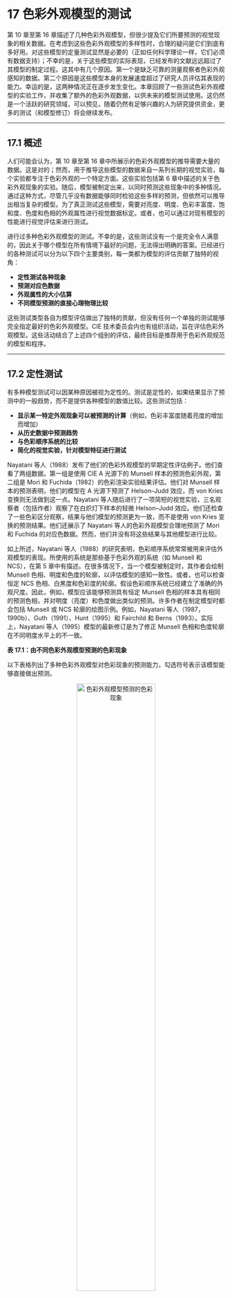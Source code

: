 # 17 色彩外观模型的测试

第 10 章至第 16 章描述了几种色彩外观模型，但很少提及它们所要预测的视觉现象的相关数据。在考虑到这些色彩外观模型的多样性时，合理的疑问是它们到底有多好用。对这些模型的定量测试显然是必要的（正如任何科学理论一样，它们必须有数据支持）；不幸的是，关于这些模型的实际表现，已经发布的文献远远超过了其模型的制定过程。这其中有几个原因。第一个是缺乏可靠的测量观察者色彩外观感知的数据。第二个原因是这些模型本身的发展速度超过了研究人员评估其表现的能力。幸运的是，这两种情况正在逐步发生变化。本章回顾了一些测试色彩外观模型的实验工作，并收集了额外的色彩外观数据，以供未来的模型测试使用。这仍然是一个活跃的研究领域，可以预见，随着仍然有足够兴趣的人为研究提供资金，更多的测试（和模型修订）将会继续发布。

---
## 17.1 概述

人们可能会认为，第 10 章至第 16 章中所展示的色彩外观模型的推导需要大量的数据。这是对的；然而，用于推导这些模型的数据来自一系列长期的视觉实验，每个实验都专注于色彩外观的一个特定方面。这些实验包括第 6 章中描述的关于色彩外观现象的实验。随后，模型被制定出来，以同时预测这些现象中的多种情况。通过这种方式，尽管几乎没有数据能够同时检验这些多样的预测，但依然可以推导出相当复杂的模型。为了真正测试这些模型，需要对亮度、明度、色彩丰富度、饱和度、色度和色相的外观属性进行视觉数据标定。或者，也可以通过对现有模型的性能进行视觉评估来进行测试。

进行过多种色彩外观模型的测试。不幸的是，这些测试没有一个是完全令人满意的，因此关于哪个模型在所有情境下最好的问题，无法得出明确的答案。已经进行的各种测试可以分为以下四个主要类别，每一类都为模型的评估贡献了独特的视角：

- **定性测试各种现象**
- **预测对应色数据**
- **外观属性的大小估算**
- **不同模型预测的直接心理物理比较**

这些测试类型各自为模型评估做出了独特的贡献，但没有任何一个单独的测试能够完全指定最好的色彩外观模型。CIE 技术委员会内也有组织活动，旨在评估色彩外观模型。这些活动结合了上述四个组别的评估，最终目标是推荐用于色彩外观规范的模型和程序。

---

## 17.2 定性测试

有多种模型测试可以因某种原因被视为定性的。测试是定性的，如果结果显示了预测中的一般趋势，而不是提供各种模型的数值比较。这些测试包括：

- **显示某一特定外观现象可以被预测的计算**（例如，色彩丰富度随着亮度的增加而增加）
- **从历史数据中预测趋势**
- **与色彩顺序系统的比较**
- **简化的视觉实验，针对模型特征进行测试**

Nayatani 等人（1988）发布了他们的色彩外观模型的早期定性评估例子。他们查看了两组数据。第一组是使用 CIE A 光源下的 Munsell 样本的预测色彩外观，第二组是 Mori 和 Fuchida（1982）的色彩渲染实验结果评估。他们对 Munsell 样本的预测表明，他们的模型在 A 光源下预测了 Helson–Judd 效应，而 von Kries 变换则无法做到这一点。Nayatani 等人随后进行了一项简短的视觉实验，三名观察者（包括作者）观察了在白炽灯下样本的轻微 Helson–Judd 效应。他们还检查了一些色彩区分观察，结果与他们模型的预测更为一致，而不是使用 von Kries 变换的预测结果。他们还展示了 Nayatani 等人的色彩外观模型合理地预测了 Mori 和 Fuchida 的对应色数据。然而，他们并没有将这些结果与其他模型进行比较。

如上所述，Nayatani 等人（1988）的研究表明，色彩顺序系统常常被用来评估外观模型的表现。所使用的系统是那些基于色彩外观的系统（如 Munsell 和 NCS），在第 5 章中有描述。在很多情况下，当一个模型被制定时，其作者会绘制 Munsell 色相、明度和色度的轮廓，以评估模型的感知一致性。或者，也可以检查恒定 NCS 色相、白黑度和色彩度的轮廓。假设色彩顺序系统已经建立了准确的外观尺度。因此，例如，模型应该能够预测具有恒定 Munsell 色相的样本具有相同的预测色相，并对明度（亮度）和色度做出类似的预测。许多作者在制定模型时都会包括 Munsell 或 NCS 轮廓的绘图示例。例如，Nayatani 等人（1987，1990b）、Guth（1991）、Hunt（1995）和 Fairchild 和 Berns（1993）。实际上，Nayatani 等人（1995）模型的最新修订是为了修正 Munsell 色相和色度轮廓在不同明度水平上的不一致。

**表 17.1：由不同色彩外观模型预测的色彩现象**

以下表格列出了多种色彩外观模型对色彩现象的预测能力，勾选符号表示该模型能够直接做出预测。

<p align="center">
  <img src="../imgs/chapter17/17-1.png" alt="色彩外观模型预测的色彩现象" width="60%">
</p>
<p align="center">
  图 17.1：由不同色彩外观模型预测的色彩现象。勾选符号表示该模型能够直接做出预测。
</p>

| 色彩现象                     | ATD   | CIELAB | LLAB  | RLAB  | Nayatani | Hunt  | CIECAM |
|-----------------------------|--------|--------|-------|-------|----------|-------|--------|
| Lightness                   | √      | √      | √     | √     | √        | √     | √      |
| Brightness                  | √      | √      | √     | √     | √        | √     | √      |
| Chroma                      | √      | √      | ?     | √     | √        | √     | √      |
| Saturation                  | √      | √      | ?     | √     | √        | √     | √      |
| Colorfulness                | √      | √      | √     | √     | √        | √     | √      |
| Hue angle                   | √      | √      | √     | √     | √        | √     | √      |
| Hue                         | √      | √      | √     | √     | √        | √     | √      |
| Helson–Judd effect          | √      | √      | √     | √     | √        | √     | √      |
| Stevens effect              | √      | √      | √     | √     | √        | √     | √      |
| Hunt effect                 | √      | √      | √     | √     | √        | √     | √      |
| Helmholtz–Kohlrausch effect | √      | √      | √     | √     | √        | √     | √      |
| Bartleson–Breneman results  | √      | √      | √     | √     | √        | √     | √      |
| Discounting-the-illuminant  | √      | √      | √     | √     | √        | √     | √      |
| Incomplete adaptation       | √      | √      | √     | √     | √        | √     | √      |
| Color difference            | √      | √      | √     | √     | √        | √     | √      |
| Others                      | ?      | √      | √     | √     | √        | √     | √      |

---

## 17.3 对应颜色数据

对应颜色数据如在第8章关于色度适应的讨论中所描述的，除了简单的色度适应外，还能用于分析广泛的色彩外观现象。这些数据通过两组三刺激值定义，表示在两种不同的观看条件下，颜色外观匹配的刺激。

**关键概念：**

- **三刺激值（Tristimulus Values）**：在不同的观看条件下，匹配的颜色由两组三刺激值定义，这两组值对应的颜色在视觉上相同，但其数值可能不同。
- **观看条件的影响**：观看条件的变化会影响颜色的外观，这意味着对应的三刺激值会发生变化。
- **测试色彩外观模型**：通过将一种观看条件下的三刺激值转化为匹配另一观看条件下的三刺激值，可以对比预测的对应颜色与实际观察到的颜色，从而评估模型的表现。

**对应颜色数据的分析：**

- 通过比较预测的对应颜色与观察到的实际颜色，通常采用均方根（RMS）偏差来评估模型的表现，评估可以在均匀的色度空间（如 u′v′）或均匀的色彩空间（如 CIELAB）中进行。

---

**重要研究与实验：**

1. **CSAJ的广泛实验（Mori et al., 1991）**：

   - **色度适应实验**：该实验测量了不同光源下的颜色匹配（如D65到A），使用了87个样本和104个观察者。
   - **亨特效应**：研究不同光照强度对颜色匹配的影响。
   - **史蒂文斯效应**：探讨了光照强度对中性色样的影响。
   - **赫尔森-贾德效应**：分析了荧光灯对无色样本的影响。

   结果表明，**Nayatani模型**在这些实验中表现最佳，尽管**Hunt模型**表现相似，而**von Kries变换**在某些情况下表现更好。

2. **Breneman的研究（1987）**：
   - Breneman的实验数据用于评估各种色度适应转换和色彩外观模型。结果表明，**Hunt模型**和**RLAB模型**表现较好，而**CIELAB**和**CIELUV**模型的表现较差。

3. **Luo等人的评估（1991）**：
   - 他们的数据用来比较不同的色彩外观模型，其中**Bradford模型**表现最佳，**Hunt**、**Nayatani等模型**和**CIELAB模型**的表现几乎相当。

4. **Braun和Fairchild的实验（1997）**：
   - 实验中，观察者在不同白点下将CRT图像与打印图像进行匹配，结果表明**RLAB**、**LLAB**和**CIELAB**模型表现较好，而**Hunt**和**Nayatani等模型**的表现较差。

---

**模型性能总结：**

这些实验展示了对应颜色匹配的复杂性和模型表现的多样性。**Bradford模型**通常能提供较好的结果，然而不同的模型在不同的实验数据下会展现出不同的优劣势。

---

## 17.4 大小估计实验

大小估计实验要求观察者直接为他们的感知赋予数值，这种实验技术的实用性通过Stevens（1961）的经典研究得到了突出展示。大小估计实验允许对颜色外观属性（如明度、色彩度和色相）进行直接测量，这些测量适用于各种刺激和观看条件。然后，可以利用这些数据评估不同的色彩外观模型并推导出新的模型。

最为广泛的颜色外观大小估计实验系列是在拉夫堡大学技术计算机人机界面研究中心（LUTCHI）进行的，并通过Luo等人（1991a,b, 1993a,b, 1995）发表了一系列论文，结果已由Hunt和Luo（1994）进行总结。

---

**Luo et al. (1991a)**：  
六或七名观察者被要求对61到105个刺激在21种不同观看条件下进行明度、色彩度和色相的尺度测量。观看条件包括白点、介质、亮度水平和背景的变化。结果表明，颜色外观的最显著影响因素是背景和白点。其他效果在数据中未明显呈现。数据的不确定性通过变异系数（CV）来表示，可以理解为标准差的百分比。观察者内变异的总体CV值分别为明度13，色彩度18，色相9。第一部分未评估任何色彩外观模型。LUTCHI研究的一个问题是选择了较为不常见的外观属性进行尺度测量——明度、色彩度和色相。作者声称色彩度比色度更自然，但色度是与明度一起进行尺度测量时更合适的属性，它是观察者通常与物体相关联的属性，也不需要特意教授其定义。在单一亮度水平下，色度和色彩度可能通过简单的比例因子相关联，但没有理由相信在亮度变化下，色度和色彩度是线性相关的。

---

**Luo et al. (1991b)**：  
第一部分的数据被用来评估各种色彩外观和色度适应模型。通过计算观察结果与模型预测之间的变异系数（CV）值来分析模型。总体总结表明，Hunt模型在明度方面表现最佳，其次是CIELAB，最后是Nayatani。在色彩度方面，没有模型表现特别好，但Hunt模型（以及根据这些数据修改后的Hunt模型版本）稍微优于其他模型。在色相方面，Hunt模型显著优于Nayatani等模型。其他模型未对色相进行测试。这些数据还被用来制定后续版本的Hunt模型。

---

**Luo et al. (1993a)**：  
收集了额外的数据，以检查先前的结果，扩展条件范围并包括亮度的尺度测量，然后用来测试各种模型。四名观察者参与了对CIE D50模拟光源在六个不同亮度水平下的尺度测量。结果分析显示，Hunt模型总体表现最佳。对于明度尺度测量，CIELAB在忽略最低亮度水平时表现几乎相当。对于色彩度和色相的尺度测量，Hunt模型明显优于Nayatani等模型。

---

**Luo et al. (1993b)**：  
在这一部分中，他们将实验技术扩展到了透射介质的评估，包括投影透明片和在光盒上观看的透明片。五到八名观察者参与了这些实验，对16种不同的观看条件下的明度、色彩度和色相进行尺度测量。结果发现，Hunt模型的表现不如之前的实验，并提出了一些修改，已被纳入模型的最新版本。CIELAB在这些数据上表现非常好，实际上优于未修改的Hunt模型。Nayatani等模型的表现则比CIELAB和未修改的Hunt模型都差。基于实验数据修改后的Hunt模型表现最佳。

---

**Luo et al. (1995)**：  
特别考察了同时对比现象。五或六名观察者对在CRT显示器上系统变化的邻近区域的样本进行明度、色彩度和色相的尺度测量。结果显示，颜色外观的所有三个维度都受到诱导的影响（如预期）。对Hunt模型的评估（这是唯一一个能够直接考虑同时对比的模型）显示，它的表现不佳，且需要进一步修改。

---

**Hunt 和 Luo (1994)**：  
总结了LUTCHI实验的前四部分，以及如何利用这些结果改进Hunt色彩外观模型。总体上，他们展示了Hunt模型在色相方面的CV值在7到8之间，而观察者间的变异性CV为8。在明度方面，模型的CV值范围为10到14，观察者间的变异性为13。对于色彩度，模型的CV值约为18，观察者间的变异性为17。因此，他们得出结论，Hunt模型能够像观察者预测均值一样预测实验结果，这是一个令人印象深刻的结果，当然这也是一个良好的结果，但应当记住，这些数据并不是独立于模型的制定。LUTCHI实验的许多结果也贡献于CIE TC1-34的工作，为评估更现代的色彩外观模型和CIECAM97s的制定提供了数据。这些分析的结果在17.6节中进行了描述。不幸的是，这些数据由于研究资助方的要求，一度未公开，直到几年后才公开，并最终作为CIECAM02开发的其中一组数据集。

---

## 17.5 直接模型测试

克服大小估计实验的有限精度的一种方法是利用更精细的心理物理学技术来评估模型性能。一种这样的技术是配对比较实验，观察者每次查看两个刺激并简单地选择哪个更好。然后，使用比较判断法分析结果，以得出区间刻度和相关的不确定性。为了以这种方式评估色彩外观模型，首先必须从一个观看条件下的原始刺激（或图像）开始，然后使用每个待测试的模型计算第二组观看条件下的对应刺激（或图像）。观察者随后查看每一对刺激，并选择哪个是原始刺激在其观看条件下的更好再现。然后，使用区间刻度结果来衡量每个模型的相对表现。这种方法的一个显著缺点是，结果无法用于推导新模型，而仅限于实验时已有的模型。

在罗切斯特理工学院的曼塞尔色彩科学实验室进行了大量这样的实验，并由Fairchild（1996）进行了总结。以下是这些实验以及其他实验的描述。

---

**Fairchild 和 Berns（1993）**描述了这些实验的早期简化形式，目的是确认色彩外观模型在跨媒体图像再现应用中的实用性。他们研究了从打印物在模拟光源A或D50下观看到在具有D65白点和各种背景的CRT显示器上的变换，使用了一种简单的连续双眼查看技术。实验使用了六幅不同的图像，14名观察者参与了实验。比较了无模型（CIE XYZ再现）、CIELAB和RLAB。结果表明，观察者约70%的时间选择了RLAB再现，约30%的时间选择了CIELAB图像，几乎从未选择XYZ图像。这个结果表明，对于这些观看条件，确实需要进行色彩外观转换，并且RLAB模型优于CIELAB。

---

**Kim et al.（1993）**研究了八种色彩外观转换在不同观看条件下打印图像的表现。原始打印物在CIE A模拟光源下观看，而使用各种外观转换计算出的再现图像则在CIE D65模拟光源下以三种不同的亮度级别观看。进行了一项配对比较实验，并使用比较判断法得出了区间刻度。实验使用了30名观察者，采用了连续Ganzfeld单眼查看技术（Fairchild等，1994）。结果表明，Hunt、RLAB、CIELAB和von Kries模型的表现相似，显著优于其他模型。Nayatani等模型表现比上述任何一个模型都差。三种模型表现显著差，并未纳入后续实验。这些模型包括CIELUV、LABHNU2和一种专有模型。Nayatani等模型表现差是因为其对Helson–Judd效应的预测导致了再现图像中黄色高光和蓝色阴影。Helson–Judd效应在这些观看条件下的复杂刺激中无法观察到。CIELUV和其他模型表现差是由于其固有的色度适应转换的缺陷。

---

**Pirrotta 和 Fairchild（1995）**进行了一项类似的实验，使用灰色背景上的简单刺激而非图像。这项研究的第一阶段是对各种模型的计算比较，目的是找到刺激和观看条件中模型差异最大的部分，以便视觉实验可以集中在这些差异上。下图展示了几项这些结果。图17.2展示了在CIE A模拟光源下1000 lux的中性色样Munsell 3、5和7的CIELAB坐标，在CIE D65模拟光源下1000 lux或10000 lux的观看条件下的对应颜色。标记为F的点表示由Fairchild（1991b）模型预测的不完全适应，该模型在RLAB中使用。标记为N的点显示了Nayatani等模型中包含的Helson–Judd效应和Stevens效应的预测。标记为H的点展示了Hunt模型在亮度变化条件下的Stevens效应预测。图17.2展示了Nayatani等模型在模拟光源A下对Helson–Judd效应的极端预测。

<p align="center">
  <img src="../imgs/chapter17/17-2.png" alt="各种模型预测的差异展示" width="60%">
</p>
<p align="center">
  图 17.2：各种外观模型预测的差异展示，图中为CIELAB L*–b*平面。中性色在（a）1000 lux 和（b）10000 lux条件下的表现。
</p>

---

**图17.3** 各种外观模型预测的差异展示，图中为CIELAB a*–b*平面。5PB 5/12在（a）1000 lux 和（b）10000 lux条件下的表现。

<p align="center">
  <img src="../imgs/chapter17/17-3.png" alt="各种模型预测的差异展示" width="60%">
</p>
<p align="center">
  图 17.3：各种外观模型预测的差异展示，图中为CIELAB a*–b*平面。5PB 5/12在（a）1000 lux 和（b）10000 lux条件下的表现。
</p>

---

**Pirrotta et al.（1995）**的视觉实验使用了配对比较技术，共26名观察者，10种刺激颜色，在从76 cd/m²的模拟光源A到763 cd/m²的模拟光源D65的观看条件变化下进行。结果表明，Hunt模型表现最佳。Von Kries、CIELAB和Nayatani等模型的表现相似，但不如Hunt模型。CIELUV和Fairchild（1991b）模型的表现显著较差。这些结果促使了RLAB中适应模型的修订（Fairchild，1996）。

---

**Braun等（1996）**研究了观看技术和色彩外观模型在图像介质和观看条件变化下的表现。他们研究了打印图像在CIE D50和A模拟光源下的再现，并在CIE D65白点的CRT显示器上显示。实验中15名观察者使用五种不同的观看技术。结果表明，连续双眼查看技术结合60秒适应期提供了最可靠的结果。有趣的是，许多实际情况中常见的同时双眼查看技术却产生了完全不可靠的结果。实验使用了五种不同内容的图像。结果显示，每个模型的表现存在显著差异。表现最佳到最差的模型顺序为：RLAB、CIELAB、von Kries、Hunt和Nayatani等模型。

---

**Fairchild等（1996）**进行了类似的实验，研究了CRT显示图像作为投影35mm幻灯片的再现。CRT显示器设定为D65和D93白点，亮度为60 cd/m²，周围环境为暗。投影图像白点为3900 K，亮度为109 cd/m²，周围环境较暗。15名观察者参与了实验，使用了三种不同的图像。结果显示，RLAB模型表现最佳，其次是CIELAB和von Kries模型，表现相似，然后是Hunt模型。由于Nayatani等模型由于预测Helson–Judd效应并导致图像质量较差，因此没有纳入最终的视觉实验。

---

**Braun 和 Fairchild（1997）**将Braun等（1996）的实验扩展到各种观看条件。研究了10组不同的观看条件，共使用14到24名观察者。观看条件包括白点、亮度级别、背景和环境的变化。总体而言，RLAB模型表现最佳。在白点变化下，CIELAB和von Kries变换也表现良好。Hunt和Nayatani等模型表现不如前三者。在亮度变化下也得到了类似的结果。对于背景变化，Hunt模型表现较差，显然是因为其对复杂图像的影响预测过度。未考虑背景变化的模型表现较好。这个结果是可以预见的，因为图像的背景通常不与刺激的背景（即图像元素）相同。对于环境变化，RLAB表现最差，Hunt模型表现也较差。这是唯一两个考虑环境变化的模型，尽管它们预测了正确的趋势，但两者都在这些观看条件下过度预测了效果。

---

**Braun 和 Fairchild（1997）**通过在配对比较实验中包括图像匹配技术，扩展了第17.3节中的对应颜色实验。实验中，配对比较实验包括了模型预测以及观察者生成的匹配图像，并通过匹配数据推导出的白点统计线性变换。五名观察者参与了图像匹配实验，32人参与了配对比较实验。结果表明，RLAB模型生成的匹配图像与观察者生成的图像和统计模型图像一样好。CIELAB、von Kries和Hunt模型的表现不如RLAB。

---

**Lo等（1996）**和**Luo等（1996）**展示了打印图像在CRT显示器上再现的配对比较实验结果。他们评估了在恒定亮度下，五种不同白点变化的表现，使用了9到18名观察者。结果表明，CIELUV模型显著差于所有其他测试的模型。其他模型表现相似，LLAB模型在从光源A到光源D65的适应中略有优于其他模型。

---

这些正在进行的实验以及上述实验的结果已经被不同的CIE委员会用于制定、测试和修订色彩外观模型。到目前为止，这类研究已验证CIE模型在各种应用中始终表现优异，甚至是最佳的。

---

## 17.6 投影图像中的色彩度

基于色彩外观模型的理论与实现，通过改变投影图像中白点亮度与其他刺激之间的相对关系（在适应方面被感知为均匀场景），应该对色彩外观产生非常显著的影响。这个理论可以通过使用基于DLP的数字视频投影仪进行简单的测试，这些投影仪配备了四段（红色、绿色、蓝色和白色）滤轮。此类投影仪设计时加入了第四个白色通道，以在商务演示等应用中提供额外的亮度，因为这些环境下可能开启了房间照明。不幸的是，额外的白色亮度并不会增加RGB原色的亮度，这种相对亮度的变化根据色彩外观模型的理论，应该导致显示的色彩度降低，尽管亮度有所增加。

---

**Heckaman et al.（2005）**和**Heckaman 和 Fairchild（2006a,b）**通过心理物理学的尺度测量测试了这一理论，评估了显示色彩度以及其他外观属性，研究了显示白色亮度与显示色彩原色亮度之间的各种关系。结果确认了这一理论：相对于色彩刺激的亮度，适应白色亮度的增加会降低感知到的色彩度（因此，即使具有额外白色通道的显示屏更亮，其色彩度可能也会降低），并且**CIECAM02色彩外观模型**的预测与观察结果之间有很好的相关性。

---

Heckaman等人的研究还得出一个额外且有趣的预测：通过精心设计的显示器，可以产生等效于位于光谱范围外的刺激（Fairchild 2008b）。此类显示器需要具备一个扩散白色亮度显著低于RGB原色亮度总和的设计（与RGBW DLP投影仪相反）。由此产生的显示器不仅能够生成“看似”超出物理可实现颜色的光谱范围的刺激，而且它还可以是一个HDR显示器，因为其能够显示超出扩散白色亮度的白色亮度，可以用于显示光源、亮点等。这一预测已通过CIECAM02（图17.4）进行了计算验证，并在受控环境中进行了实验验证。作者还通过在20分钟的演示过程中操控幻灯片的亮度，在一个昏暗的房间内展示了这一效果。

---

**Li et al.（2011）**展示了关于显示原色亮度与色彩度之间权衡的相关结果。这是一种非常重要但未充分利用的技术，原因有几个。其中之一是，这些颜色顺序——

<p align="center">
  <img src="../imgs/chapter17/17-4.png" alt="色彩度比光谱范围内的刺激更丰富的外观 gamut 创建" width="60%">
</p>
<p align="center">
  图 17.4：展示了在CIECAM02中不同白点亮度水平与显示原色亮度水平之间的相对关系下，色度色域的边界。蓝色等高线显示了不同亮度条件下的色度色域边界。红色等高线表示在正常观看条件下光谱范围的感知色度。
</p>

---

这项研究表明，在色彩度和亮度之间的平衡上，显示原色亮度的选择对于最终的视觉效果有着重要的影响。

---

## 17.7 Munsell 在色彩外观空间中的应用

色彩外观模型、色标或色彩空间可以通过绘制来自色彩顺序系统（如Munsell或NCS）的选定色样进行定量评估或相互比较。这是一种非常重要但未充分利用的技术，原因有几个。其中之一是，这些色彩顺序系统提供的视觉数据通常是通过大量观察者精心收集的。这些数据还经过了标准化，因此任何研究者都可以以相同的形式使用它们。这些数据的采样方式能够系统地代表色彩外观的属性。尽管Munsell和NCS样本的定性图通常可以看到，但这些数据非常适合用来进行更多的定量测试和模型比较，应该以这种方式使用。即使Munsell数据不是明度、色彩度和色相的完美代表，它们也是一个良好表征的参考色集合，提供了数值和物理形式，能够用于模型之间的比较。

---

**Wyble 和 Fairchild（2000）**提供了基于Munsell进行的模型间比较的一个例子，使用了多种可视化技术和定量评估方法。图17.5展示了该研究中的一个小例子，仅包括四个色彩外观模型的明度预测。即使在这个小例子中，也可以很容易地看到两个模型预测了周围效应，而另外两个模型则没有，并且这些模型的明度刻度以微小但有意义的方式变化。这比与亮度的比较更具启发性，因为在这种情况下它们看起来都很相似（压缩功率函数）。从明度（值）开始考虑，能够考虑到主要的视觉效应——压缩非线性，并且使得比较模型间微妙差异变得更为容易。

<p align="center">
  <img src="../imgs/chapter17/17-5.png" alt="明度预测的色彩外观模型比较" width="60%">
</p>
<p align="center">
  图 17.5：来自Wyble 和 Fairchild（2000）工作的一个小例子，展示了四个色彩外观模型的明度预测。
</p>

---

## 17.8 CIE 的行动

无疑，要消化以上所有结果并得出哪个色彩外观模型最好或在哪种应用中应使用哪个模型，都是非常困难的。除了模型的持续改进外，实验变量太多，单凭文献中的结论无法做出明确判断。这些是导致出现大量已发布的色彩外观模型并且没有就各种应用达成国际共识的原因之一。CIE通过其技术委员会和报告员的活动来处理这些问题，具体如下所述。

---

**TC1-34，色彩外观模型测试**  
CIE技术委员会1-34，色彩外观模型测试，成立的目的是评估各种模型在预测物体颜色色彩外观方面的表现。TC1-34发布了关于色彩外观模型测试协调研究的指南（Fairchild 1995a），其中概述了其工作计划，旨在激励研究人员进行更多的模型测试。此外，TC1-34收集了各种数据集和测试结果，并完成了额外的测试。然而，由于委员会内对于结果的解释存在分歧，相关测试结果并未在CIE技术报告中公布。TC1-34对CSAJ、LUTCHI和RIT实验的数据分析总结如下。

最终，CIE TC1-34承担了制定CIE色彩外观模型的任务。该任务通过CIECAM97s的创建和发布完成（见第15章和CIE 1998）。TC1-34对CSAJ数据的分析包括计算CIELAB空间中的RMS偏差，针对色度适应、史蒂文斯效应和亨特效应的数据。对于色度适应数据，Hunt、RLAB和CIELAB模型表现相似且优于其他模型，接下来依次是Nayatani等、LABHNU和CIELUV模型。对于史蒂文斯效应数据，Hunt模型表现最佳，其次是RLAB、CIELAB、LABHNU和CIELUV模型，它们的表现相同，因为它们预测没有效应。Nayatani等模型表现最差，因为它过度预测了效应。对于亨特效应数据，Hunt模型表现最佳，Nayatani等模型次之，接着是没有预测任何效应的模型（RLAB、CIELAB、LABHNU和CIELUV）。LUTCHI数据的进一步分析表明，Hunt模型表现最好，其次是RLAB、CIELAB，最后是Nayatani等模型。RIT直接模型测试的总结显示，对于图像和简单刺激的结果不同。对于图像，Hunt、CIELAB和RLAB模型表现相似且最好，其次是Nayatani等模型和LABHNU并列，最后是表现最差的CIELUV模型。对于简单刺激，Hunt模型表现最好，CIELUV模型最差，其它模型的表现则介于这两者之间。

总体来说，TC1-34的分析结果按照模型表现的顺序为：Hunt、RLAB、CIELAB、Nayatani等、LABHNU和CIELUV。对于所有数据的LLAB模型分析尚未完成，但它在LUTCHI数据中表现优于Hunt模型，且可能在其他数据上也表现良好。CIE TC1-34的结论是，无法推荐任何一个或两个已发布的色彩外观模型作为通用模型。原因有很多，其中一个重要原因是这些模型仍在不断发展，需要更多的测试才能得出强有力的结论。

---

**TC1-27，反射介质和自发光显示比较的色彩外观规范**  
CIE技术委员会1-27成立的目的是评估各种色彩外观模型在CRT到打印图像再现中的表现。TC1-27也发布了一套协调研究的指南（Alessi 1994）。第15.5节中描述的Braun等人和Lo等人的各种实验是TC1-27活动的一部分。TC1-27与CIE TC1-34合作，共同评估CIECAM97s。

---

**TC1-33，色彩呈现**  
如第18章所述，CIE用于计算光源色彩呈现指数的程序基于过时的色彩空间。CIE技术委员会1-33成立的目的是为光源的色彩呈现指数计算制定新程序。这个问题有两个方面：一是指定计算程序，二是选择计算的色彩空间。由于色彩呈现指数必须比较不同颜色光源的呈现效果，因此需要色彩外观模型。TC1-33开发了新程序并发布了最终报告（CIE 1999），但没有提出新的建议。

---

**TC1-52，色度适应变换**  
TC1-52成立的目的是制定可以独立于特定色彩外观模型使用的色度适应变换。该委员会收集并评估了各种数据集和变换，但未能得出单一的建议，因为多个模型表现相同。委员会无法就使用CIECAM02中的色度适应变换达成一致。TC1-52的最终报告已发布（CIE 2004b）。

---

**R1-24 色彩外观模型**  
在TC1-34解散后，CIE第一分部设立了一个色彩外观模型报告员，负责跟踪该领域的发展并在需要时向CIE建议是否应成立新委员会。该报告员的任务已结束，因为所有相关的色彩外观模型活动都在TC8-01进行，并且通过发布新模型CIECAM02达到了结论。

---

**TC8-01，色彩管理应用的色彩外观建模**  
TC8-01是一个非常高效的技术委员会，最终创建了最新的CIE色彩外观模型CIECAM02（见第16章和CIE 2004a）。该委员会还进行了多种模型测试，相关总结发表于Fairchild（2001）、Li等（2002）和Moroney（2002）的论文中。TC8-01已经完成其活动并成功解散。

---

**TC8-04，混合光照条件下的适应性**  
TC8-04的工作研究了在多种光照条件下估计色度适应状态的技术（例如，办公室环境中具有与显示白点不同颜色的自发光显示）。2010年发布的技术报告CIE 162:2010为此类情况下的外观预测提供了一些实际指导。

---

**TC8-08，空间色彩外观模型的测试**  
色彩外观模型的一个未来方向是更加系统和自动化地建模人类视觉的空间属性。2003年，TC8-08成立，旨在就如何为诸如HDR图像渲染等应用最佳地评估此类模型提供建议。委员会得出结论，进行此类测试为时尚早，因此解散了。

---

**R8-05，图像外观**  
与空间外观模型相关的是新的图像外观模型类别（见第20章）。2003年成立了一个报告员职位，负责监控这一新领域的进展，并在进展足够时建议是否应成立新的技术委员会。预计这些模型要达到CIE推荐的水平，还需要许多年。报告员职位最终终止，并未成立新的技术委员会。

---

**R8-06，CIECAM02的结果**  
随着TC8-01的成功解散，CIE建立了一个新的报告员职位，负责监控CIECAM02的应用和测试，并在需要进一步改进色彩外观建模的情况下，建议是否应成立新的技术委员会。目前没有迹象表明，CIECAM02将像CIECAM97s那样迅速进行修订。然而，CIECAM02在某些情况下的数学限制导致了TC8-11的成立。

---

**TC8-11，CIECAM02数学**  
该委员会成立的目的是“研究CIECAM02模型的改进，以避免数学不一致性。”目前，它正在优化CIECAM02的CAT矩阵和锥体非线性函数，以缓解负三刺激值的数学问题，并可能提出一个替代模型（见第16章）。

---

**TC1-75，色彩外观的综合模型**  
该委员会的任务是“推导色彩外观模型，预测在典型实验室条件下看到的不同颜色刺激的外观：这些刺激在不同光照下呈现为不相关的颜色，涵盖从视网膜感知到暗光条件下的各种刺激。”它的工作将集中在扩展CIECAM02方面。

---

**TC1-76，独特色调数据**  
该委员会将“研究和报告独特色调数据，包括这些数据的散布分析：这将包括实际观看条件。”其成立基于一些近期的研究，表明独特色调的精度（至少在观察者间变异性方面）可能比先前假定的更大（Kuehni等，2010；Shamey等，2010，2011）。

---

## 17.9 色彩外观模型的图示回顾

没有一组方程式或RMS偏差、CV列表能够真正传达不同色彩外观模型之间的差异。为了更好地理解这些差异，查看通过各种模型计算的图像是非常有用的。图17.6、图17.7和图17.8展示了不同历史模型的预测（Fairchild和Reniff 1996）。虽然这些模型现在已经有些过时，但这些图像仍然提供了有用的背景，便于比较各种模型的公式。这些图像不能普遍用于指示哪个模型最好，它们应该仅仅被视为这些类型的预测中各种模型的相对表现展示。在这种考虑下，这些图像的观看条件并不至关重要（尽管高亮度的D65模拟光源是理想的）。

---

**图17.6** 展示了在模拟光源D65下，作为CIE光源A下原始图像的匹配预测的图像，使用14种不同的色彩外观模型。模型包括CIE XYZ以展示原始图像、CIELAB、CIELUV、LABHNU2（Richter 1985）、von Kries、光谱增强von Kries（Drew和Finlayson 1994）、ATD、Nayatani等、Hunt（折扣化）、Hunt（无折扣）、Hunt（不完全适应，无Helson-Judd效应）、RLAB（折扣化）、RLAB（部分折扣化）和RLAB（无折扣化）。在这组图像中，有几个特点值得注意：
- XYZ图像展示了原始光源A图像数据的呈现，没有适应模型。
- RLAB和Hunt的硬拷贝版本与von Kries模型非常相似，在这种情况下，这些模型生成的结果被发现是迄今为止实验中最好的结果（在CIECAM02之前）。
- LLAB模型由于其“锥体响应”的特性，产生了更饱和的红色色调，并由于其对蓝色通道的非线性适应模型产生了蓝色色调的偏移。
- CIELAB产生了色相偏移（与von Kries等模型相比），尤其在天空和草地的颜色上，这是由于其“错误的von Kries”适应模型。
- 不完全适应可以通过RLAB软拷贝图像中的黄色以及RLAB幻灯片图像中适应水平的中间值来观察。
- Hunt软拷贝图像包括Helson-Judd效应（黄色高光和蓝色阴影），在Nayatani等图像中这一效果更加明显。
- Hunt幻灯片图像与RLAB软拷贝图像更加相似。
- ATD模型也预测了不完全的适应水平，这是由于其将刺激处理为更绝对而非相对的方式。
- 光谱增强的von Kries变换产生了高度饱和的红色色调。这是由于“保留色彩恒常性”的特性。
- CIELUV和LABHNU2模型由于其减色适应模型，产生了不寻常的色相偏移。实际上，如果进行D65到A的转换，而不是A到D65的转换，它们会产生物理上无法实现的颜色预测。

<p align="center">
  <img src="../imgs/chapter17/17-6.png" alt="色彩外观模型对于色度适应变化的预测" width="60%">
</p>
<p align="center">
  图 17.6：不同色彩外观模型对于从光源A到光源D65的色度适应变化的预测比较。原始图像数据代表无适应调整的三刺激值的再现。
</p>

---

**图17.7** 展示了在恒定的D65白点下，从100 cd/m²到10 000 cd/m²的适应亮度变化的预测。这些预测展示了具有亮度依赖性的模型（ATD、LLAB、Nayatani等、Hunt和RLAB），以及表示所有其他模型的单一图像。原始图像经过“色域压缩”处理，以使所有模型预测保持在色域内。RLAB模型几乎没有亮度依赖性，因此产生的图像与原始图像非常相似。Hunt和Nayatani等模型产生了低对比度图像。这是可以预见的，因为根据Hunt和Stevens效应，这些低对比度图像在高亮度下观看时会显得对比度更高。Nayatani等模型预测了比Hunt模型更强的亮度依赖效应。ATD模型做出了相反的预测，由于它基于绝对信号而非相对信号，ATD模型预测在更高亮度水平下需要更亮、更高对比度的图像。这一预测是错误的。

<p align="center">
  <img src="../imgs/chapter17/17-7.png" alt="亮度变化下色彩外观模型的预测" width="60%">
</p>
<p align="center">
  图 17.7：色彩外观模型对于从100 cd/m²到10 000 cd/m²的亮度变化的预测比较。原始图像数据代表无亮度调整的三刺激值的再现，因此是所有不考虑亮度级别变化的模型的预测。
</p>

---

**图17.8** 展示了在恒定的D65白点下，从平均背景到暗背景的周围亮度变化的预测。对于这些对背景变化敏感的模型（LLAB、Hunt和RLAB），展示了与所有其他模型的单一图像的比较。这三个模型都展示了在暗背景下观看图像时所需对比度的增加。LLAB和RLAB模型有相似的预测，RLAB模型预测的效果比LLAB模型稍强。Hunt模型使用加性偏移函数来预测背景相关的对比度变化。这些偏移强制一些暗色调的对应颜色具有负三刺激值。由于这是物理上不可能的，具有此类颜色的像素已被映射为黑色。这展示了使用Hunt模型在背景变化时的一个实际限制。

<p align="center">
  <img src="../imgs/chapter17/17-8.png" alt="色彩外观模型对于背景亮度变化的预测" width="60%">
</p>
<p align="center">
  图 17.8：色彩外观模型对于从平均背景到暗背景的周围亮度变化的预测比较。原始图像数据代表无背景调整的三刺激值的再现，因此是所有不考虑背景变化的模型的预测。
</p>

---


